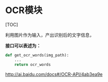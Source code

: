 # OCR模块

[TOC]

利用图片作为输入，产出识别后的文字信息，

**接口可以表述为：**

```python
def get_ocr_words(img_path):
    ...
    return ocr_words
```



<http://ai.baidu.com/docs#/OCR-API/4ab3ea9e>